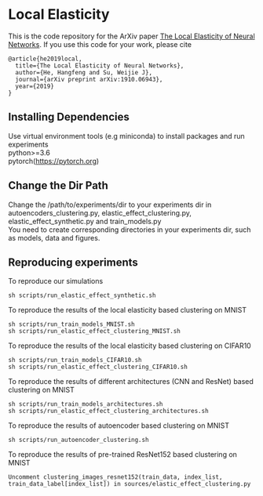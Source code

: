 # Local Elasticity
This is the code repository for the ArXiv paper [The Local Elasticity of Neural Networks](https://arxiv.org/pdf/1910.06943.pdf).
If you use this code for your work, please cite
```
@article{he2019local,
  title={The Local Elasticity of Neural Networks},
  author={He, Hangfeng and Su, Weijie J},
  journal={arXiv preprint arXiv:1910.06943},
  year={2019}
}

```

## Installing Dependencies
Use virtual environment tools (e.g miniconda) to install packages and run experiments\
python>=3.6\
pytorch(https://pytorch.org)

## Change the Dir Path
Change the /path/to/experiments/dir to your experiments dir in autoencoders_clustering.py, elastic_effect_clustering.py, elastic_effect_synthetic.py and train_models.py\
You need to create corresponding directories in your experiments dir, such as models, data and figures.

## Reproducing experiments

To reproduce our simulations
```
sh scripts/run_elastic_effect_synthetic.sh
```

To reproduce the results of the local elasticity based clustering on MNIST
```
sh scripts/run_train_models_MNIST.sh
sh scripts/run_elastic_effect_clustering_MNIST.sh
```

To reproduce the results of the local elasticity based clustering on CIFAR10
```
sh scripts/run_train_models_CIFAR10.sh
sh scripts/run_elastic_effect_clustering_CIFAR10.sh
```

To reproduce the results of different architectures (CNN and ResNet) based clustering on MNIST
```
sh scripts/run_train_models_architectures.sh
sh scripts/run_elastic_effect_clustering_architectures.sh
```

To reproduce the results of autoencoder based clustering on MNIST
```
sh scripts/run_autoencoder_clustering.sh
```

To reproduce the results of pre-trained ResNet152 based clustering on MNIST
```
Uncomment clustering_images_resnet152(train_data, index_list, train_data_label[index_list]) in sources/elastic_effect_clustering.py
```
